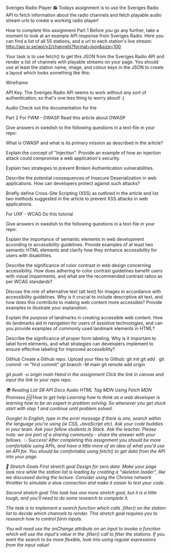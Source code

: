 Sveriges Radio Player 📻
Todays assignment is to use the Sveriges Radio API to fetch information about the radio channels and fetch playable audio stream urls to create a working radio player!

How to complete this assignment
Part 1
Before you go any further, take a moment to look at an example API response from Sveriges Radio. Here you can find a list of all 55 stations, and a url to each station's live stream: http://api.sr.se/api/v2/channels?format=json&size=100

Your task is to use fetch() to get this JSON from the Sveriges Radio API and render a list of channels with playable streams on your page. You should use at least the station name, image, and colour keys in the JSON to create a layout which looks something like this:

Wireframe

API Key.
The Sveriges Radio API seems to work without any sort of authentication, so that's one less thing to worry about! :)

Audio
Check out the documentation for the <audio> tag. The format for the stream is mp3, so you'll need to use a <source> with the "type" of "audio/mpeg".

Part 2
For FWM - OWASP
Read this article about OWASP

Give answers in swedish to the following questions in a text-file in your repo:

What is OWASP and what is its primary mission as described in the article?

Explain the concept of "Injection". Provide an example of how an injection attack could compromise a web application's security.

Explain two strategies to prevent Broken Authentication vulnerabilities.

Describe the potential consequences of Insecure Deserialization in web applications. How can developers protect against such attacks?

Briefly define Cross-Site Scripting (XSS) as outlined in the article and list two methods suggested in the article to prevent XSS attacks in web applications.

For UXF - WCAG
Do this tutorial

Give answers in swedish to the following questions in a text-file in your repo:

Explain the importance of semantic elements in web development according to accessibility guidelines. Provide examples of at least two semantic HTML elements and clarify how they enhance accessibility for users with disabilities.

Describe the significance of color contrast in web design concerning accessibility. How does adhering to color contrast guidelines benefit users with visual impairments, and what are the recommended contrast ratios as per WCAG standards?

Discuss the role of alternative text (alt text) for images in accordance with accessibility guidelines. Why is it crucial to include descriptive alt text, and how does this contribute to making web content more accessible? Provide examples to illustrate your explanation.

Explain the purpose of landmarks in creating accessible web content. How do landmarks aid in navigation for users of assistive technologies, and can you provide examples of commonly used landmark elements in HTML?

Describe the significance of proper form labeling. Why is it important to label form elements, and what strategies can developers implement to ensure effective labeling for improved accessibility?

GitHub
Create a Github repo.
Upload your files to Github:
git init
git add .
git commit -m "first commit"
git branch -M main
git remote add origin <Address to your repo>
git push -u origin main
Hand in the assignment
Click the link in canvas and input the link to your repo repo.

📚 Reading List
SR API Docs
Audio HTML Tag
MDN Using Fetch
MDN Promises
🆘 How to get help
Learning how to think as a web developer is learning how to be an expert in problem solving. So whenever you get stuck start with step 1 and continue until problem solved.

Google! In English, type in the error message if there is one, search within the language you're using (ie CSS, JavaScript etc).
Ask your code buddies in your team.
Ask your fellow students in Slack.
Ask the teacher. Please note: we are part of a sharing community - share the answer with your fellows.
💥 Success!
After completing this assignment you should be more comfortable using APIs, and have a little more of an idea of what you'd use an API for. You should be comfortable using fetch() to get data from the API into your page.

🏃 Stretch Goals
First stretch goal
Design for zero data. Make your page look nice while the station list is loading by creating a "skeleton loader", like we discussed during the lecture. Consider using the Chrome network throttler to simulate a slow connection and make it easier to test your code.

Second stretch goal
This task has one more stretch goal, but it is a little tough, and you'll need to do some research to complete it.

The task is to implement a search function which calls .filter() on the station list to decide which channels to render. This stretch goal requires you to research how to control form inputs.

You will need use the onChange attribute on an input to invoke a function which will use the input's value in the .filter() call to filter the stations. If you want the search to be more flexible, look into using regular expressions from the input value!